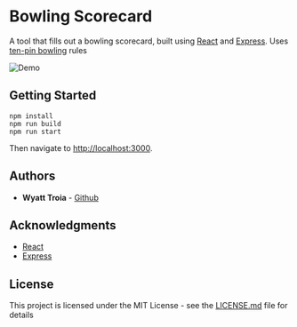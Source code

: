 # Bowling Scorecard

A tool that fills out a bowling scorecard, built using [React](https://reactjs.org/) and [Express](http://expressjs.com/). Uses [ten-pin bowling](https://en.wikipedia.org/wiki/Ten-pin_bowling) rules

![Demo](https://imgur.com/nQy3A8m.gif)

## Getting Started

```
npm install
npm run build
npm run start
```
Then navigate to [http://localhost:3000](http://localhost:3000).

## Authors

- **Wyatt Troia** - [Github](https://github.com/wyatt-troia)

## Acknowledgments

- [React](https://reactjs.org/)
- [Express](http://expressjs.com/)

## License

This project is licensed under the MIT License - see the [LICENSE.md](https://github.com/wyatt-troia/hrnyc18-mini-apps-2/blob/master/LICENSE.md) file for details
